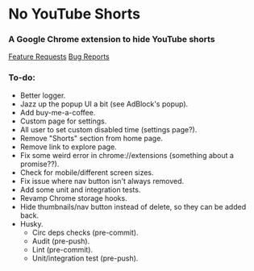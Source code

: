 # No YouTube Shorts

### A Google Chrome extension to hide YouTube shorts

[Feature Requests](https://github.com/sindresorhus/new-github-issue-url/pulls?q=label%3Aenhancement)
[Bug Reports](https://github.com/sindresorhus/new-github-issue-url/pulls?q=label%3Abug)

### To-do:
- Better logger.
- Jazz up the popup UI a bit (see AdBlock's popup).
- Add buy-me-a-coffee.
- Custom page for settings.
- All user to set custom disabled time (settings page?).
- Remove "Shorts" section from home page.
- Remove link to explore page.
- Fix some weird error in chrome://extensions (something about a promise??).
- Check for mobile/different screen sizes.
- Fix issue where nav button isn't always removed.
- Add some unit and integration tests.
- Revamp Chrome storage hooks.
- Hide thumbnails/nav button instead of delete, so they can be added back.
- Husky.
	- Circ deps checks (pre-commit).
	- Audit (pre-push).
	- Lint (pre-commit).
	- Unit/integration test (pre-push).

